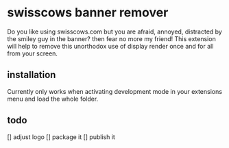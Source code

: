# swisscows banner remover

Do you like using swisscows.com but you are afraid, annoyed, distracted by the smiley guy  in the banner? then fear no more my friend! This extension will help to remove this unorthodox use of display  render once and for all from your screen.

## installation

Currently only works when activating development mode in your extensions menu and load the whole folder.

## todo

[] adjust logo
[] package it
[] publish it
